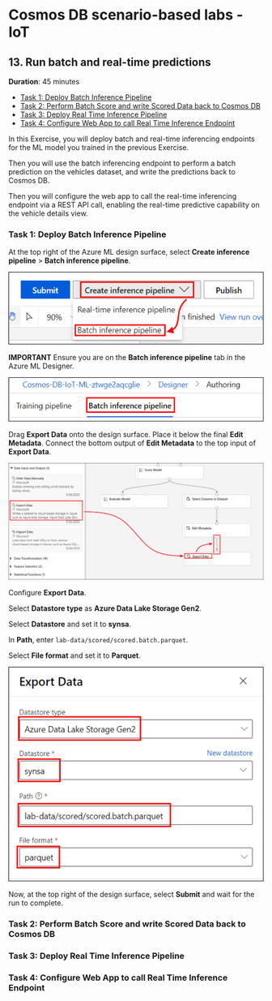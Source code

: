 # Cosmos DB scenario-based labs - IoT

## 13. Run batch and real-time predictions

**Duration**: 45 minutes

<!-- TOC -->
- [Task 1: Deploy Batch Inference Pipeline](#task-1-deploy-batch-inference-pipeline)
- [Task 2: Perform Batch Score and write Scored Data back to Cosmos DB](#task-2-perform-batch-score-and-write-scored-data-back-to-cosmos-db)
- [Task 3: Deploy Real Time Inference Pipeline](#task-3-deploy-real-time-inference-pipeline)
- [Task 4: Configure Web App to call Real Time Inference Endpoint](#task-4-configure-web-app-to-call-real-time-inference-endpoint)
<!-- /TOC -->

In this Exercise, you will deploy batch and real-time inferencing endpoints for the ML model you trained in the previous Exercise.

Then you will use the batch inferencing endpoint to perform a batch prediction on the vehicles dataset, and write the predictions back to Cosmos DB.

Then you will configure the web app to call the real-time inferencing endpoint via a REST API call, enabling the real-time predictive capability on the vehicle details view.

### Task 1: Deploy Batch Inference Pipeline

At the top right of the Azure ML design surface, select **Create inference pipeline** > **Batch inference pipeline**.

![Create batch inference pipeline.](../media/aml-infer01.png 'Create batch inference pipeline.')

**IMPORTANT** Ensure you are on the **Batch inference pipeline** tab in the Azure ML Designer.

![Designer batch inference pipeline.](../media/aml-infer01a.png 'Designer batch inference pipeline.')

Drag **Export Data** onto the design surface. Place it below the final **Edit Metadata**. Connect the bottom output of **Edit Metadata** to the top input of **Export Data**.

![Add Export Data.](../media/aml-infer02.png 'Add Export Data.')

Configure **Export Data**.

Select **Datastore type** as **Azure Data Lake Storage Gen2**.

Select **Datastore** and set it to **synsa**.

In **Path**, enter `lab-data/scored/scored.batch.parquet`.

Select **File format** and set it to **Parquet**.

![Configure Export Data.](../media/aml-infer03.png 'Configure Export Data.')

Now, at the top right of the design surface, select **Submit** and wait for the run to complete.



### Task 2: Perform Batch Score and write Scored Data back to Cosmos DB

### Task 3: Deploy Real Time Inference Pipeline

### Task 4: Configure Web App to call Real Time Inference Endpoint

